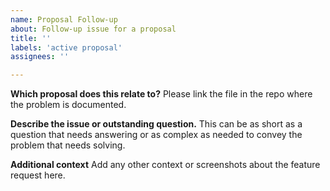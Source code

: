 ```yaml
---
name: Proposal Follow-up
about: Follow-up issue for a proposal
title: ''
labels: 'active proposal'
assignees: ''

---
```


**Which proposal does this relate to?**
Please link the file in the repo where the problem is documented.

**Describe the issue or outstanding question.**
This can be as short as a question that needs answering or as complex as needed
to convey the problem that needs solving.

**Additional context**
Add any other context or screenshots about the feature request here.
